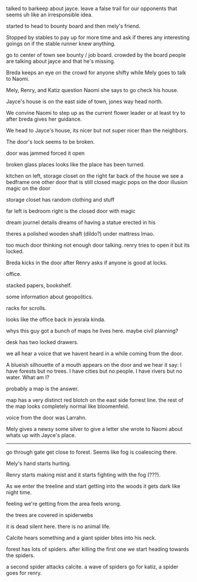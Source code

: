 talked to barkeep about jayce.
leave a false trail for our opponents that seems uh like an irresponsible idea.

started to head to bounty board and then mely's friend.

Stopped by stables to pay up for more time and ask if theres any interesting goings on if the stable runner knew anything.

go to center of town see bounty / job board. crowded by the board people are talking about jayce and that he's missing.

Breda keeps an eye on the crowd for anyone shifty while Mely goes to talk to Naomi.

Mely, Renry, and Katiz question Naomi she says to go check his house.

Jayce's house is on the east side of town, jones way head north.

We convine Naomi to step up as the current flower leader or at least try to after breda gives her guidance.

We head to Jayce's house, its nicer but not super nicer than the neighbors.

The door's lock seems to be broken.

door was jammed forced it open

broken glass places looks like the place has been turned.

kitchen on left, storage closet on the right
far back of the house we see a bedframe
one other door that is still closed
magic pops on the door
illusion magic on the door

storage closet has random clothing and stuff

far left is bedroom
right is the closed door with magic

dream journel details dreams of having a statue erected in his

theres a polished wooden shaft (dildo?) under mattress lmao.

too much door thinking not enough door talking. renry tries to open it but its locked.

Breda kicks in the door after Renry asks if anyone is good at locks.

office.

stacked papers, bookshelf.

some information about geopolitics.

racks for scrolls.

looks like the office back in jesrala kinda.

whys this guy got a bunch of maps he lives here. maybe civil planning?

desk has two locked drawers. 

we all hear a voice that we havent heard in a while coming from the door.

A blueish silhouette of a mouth appears on the door and we hear it say:
I have forests but no trees.
I have cities but no people.
I have rivers but no water. 
What am I?

probably a map is the answer.

map has a very distinct red blotch on the east side forrest line. the rest of the map looks completely normal like bloomenfeld.

voice from the door was Larrahn.

Mely gives a newsy some silver to give a letter she wrote to Naomi about whats up with Jayce's place.

---

go through gate get close to forest. Seems like fog is coalescing there.

Mely's hand starts hurting.

Renry starts making mist and it starts fighting with the fog (???).

As we enter the treeline and start getting into the woods it gets dark like night time.

feeling we're getting from the area feels wrong.

the trees are covered in spiderwebs

it is dead silent here. there is no animal life.

Calcite hears something and a giant spider bites into his neck.

forest has lots of spiders. after killing the first one we start heading towards the spiders.

a second spider attacks calcite. a wave of spiders go for katiz, a spider goes for renry.




